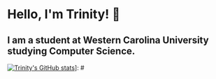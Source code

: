 # Hello, I'm Trinity! 👋

## I am a student at Western Carolina University studying Computer Science. 

[![Trinity's GitHub stats](https://github-readme-stats.vercel.app/api?username=trinpanda)](https://github.com/anuraghazra/github-readme-stats)]: #
